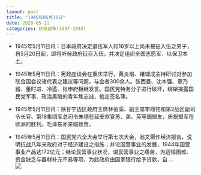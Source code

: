 ```yaml
---
layout: post
title: "1945年05月11日"
date: 2020-05-11
categories: 抗日战争(1937-1945)
---
```


<meta name="referrer" content="no-referrer" />

- 1945年5月11日讯：日本政府决定退伍军人和16岁以上尚未被征入伍之男子，自5月20日起，即将听候政府征召入伍，并决定组织全国志愿军，以保卫本土。 

- 1945年5月11日讯：宪政座谈会在重庆举行，黄炎培、褚辅成主持研讨对参加联合国会议诸代表之建议等问题，与会者300余人。张西曼、沈本强、章乃器、董时进、冷遹、张申府相继发言。国民党特务分子进行破坏，绑架揭露国民党军事、政治黑暗的青年焦志诚，抢走签名簿。 

- 1945年5月11日讯：陕甘宁边区政府主席林伯渠、副主席李鼎铭和第2战区副司令长官、第18集团军总司令朱德在延安欢宴苏、美、英等国盟友，庆祝盟军在欧洲的胜利。毛泽东亦亲临致贺。 

- 1945年5月11日讯：国民党六全大会举行第七次大会，翁文灏作经济报告，说明抗战八年来政府对于经济建设之措施；并论国营事业的发展，1944年国营事业产品达172亿元；继论民营事业状况，谓民营事业之痛苦，为运输困难、资金缺乏与器材补充不易等项，为此政府由国家银行给予贷款，自 ... <br/><img src="https://wx1.sinaimg.cn/large/aca367d8ly1geo6nu0h7bj20c8090dfw.jpg" />

